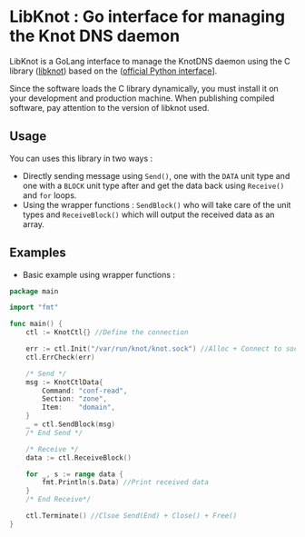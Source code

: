 # LibKnot : Go interface for managing the Knot DNS daemon

LibKnot is a GoLang interface to manage the KnotDNS daemon using the C library ([libknot](https://github.com/CZ-NIC/knot/tree/master/tests/libknot)) based on the ([official Python interface](https://pypi.org/project/libknot/)].


Since the software loads the C library dynamically, you must install it on your development and production machine. 
When publishing compiled software, pay attention to the version of libknot used.


## Usage 

You can uses this library in two ways : 	
- Directly sending message using ``Send()``, one with the ``DATA`` unit type and one with a ``BLOCK`` unit type after and get the data back using ``Receive()`` and ``for`` loops.
- Using the wrapper functions : ``SendBlock()`` who will take care of the unit types and ``ReceiveBlock()`` which will output the received data as an array.


## Examples 

- Basic example using wrapper functions : 

```go
package main

import "fmt"

func main() {
	ctl := KnotCtl{} //Define the connection

	err := ctl.Init("/var/run/knot/knot.sock") //Alloc + Connect to socket
	ctl.ErrCheck(err)

	/* Send */
	msg := KnotCtlData{
		Command: "conf-read",
		Section: "zone",
		Item:    "domain",
	}
	_ = ctl.SendBlock(msg)
	/* End Send */

	/* Receive */
	data := ctl.ReceiveBlock()

	for _, s := range data {
		fmt.Println(s.Data) //Print received data
	}
	/* End Receive*/

	ctl.Terminate() //Clsoe Send(End) + Close() + Free()
}

```